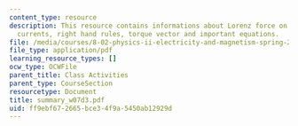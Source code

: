 ```yaml
---
content_type: resource
description: This resource contains informations about Lorenz force on moving charges
  currents, right hand rules, torque vector and important equations.
file: /media/courses/8-02-physics-ii-electricity-and-magnetism-spring-2007/ff9ebf672665bce34f9a5450ab12929d_summary_w07d3.pdf
file_type: application/pdf
learning_resource_types: []
ocw_type: OCWFile
parent_title: Class Activities
parent_type: CourseSection
resourcetype: Document
title: summary_w07d3.pdf
uid: ff9ebf67-2665-bce3-4f9a-5450ab12929d
---
```

